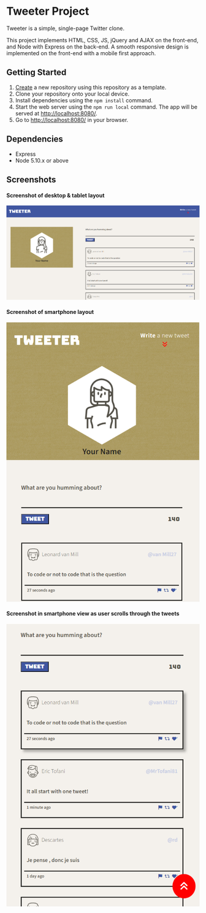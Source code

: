 # Tweeter Project

Tweeter is a simple, single-page Twitter clone.

This project implements HTML, CSS, JS, jQuery and AJAX on the front-end, and Node with Express on the back-end. A smooth responsive design is implemented on the front-end with a mobile first approach.

## Getting Started

1. [Create](https://docs.github.com/en/repositories/creating-and-managing-repositories/creating-a-repository-from-a-template) a new repository using this repository as a template.
2. Clone your repository onto your local device.
3. Install dependencies using the `npm install` command.
4. Start the web server using the `npm run local` command. The app will be served at <http://localhost:8080/>.
5. Go to <http://localhost:8080/> in your browser.

## Dependencies

- Express
- Node 5.10.x or above

## Screenshots

#### Screenshot of desktop & tablet layout

!["Screenshot of desktop & tablet layout"](https://github.com/ascotlan/my-tweeter/blob/master/docs/desktop.png)

#### Screenshot of smartphone layout

!["Screenshot of smartphone layout"](https://github.com/ascotlan/my-tweeter/blob/master/docs/smartphone.png)

#### Screenshot in smartphone view as user scrolls through the tweets

!["Screenshot in smartphone view, scrolling through the tweets"](https://github.com/ascotlan/my-tweeter/blob/master/docs/smartphone-scroll.png)
